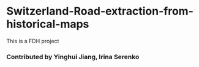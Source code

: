 # Switzerland-Road-extraction-from-historical-maps
This is a FDH project










### Contributed by Yinghui Jiang, Irina Serenko
